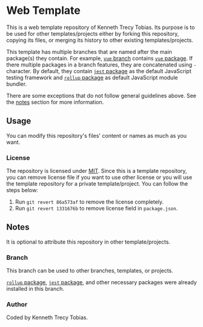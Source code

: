 # Web Template
This is a web template repository of Kenneth Trecy Tobias. Its purpose is to be used for other
templates/projects either by forking this repository, copying its files, or merging its history to
other existing templates/projects.

This template has multiple branches that are named after the main package(s) they contain. For
example, [`vue` branch] contains [`vue` package]. If there multiple packages in a branch features,
they are concatenated using `-` character. By default, they contain [`jest` package] as the default
JavaScript testing framework and [`rollup` package] as default JavaScript module bundler.

There are some exceptions that do not follow general guidelines above. See the [notes] section for
more information.

<!--
The `origin` section may be used to indicate where the project (that is using this template) came from.

## Origin
The repository was based from [`comroconbu-sass-vue`] branch of [Web Template].

The template is specialize for front-end development.

-->

## Usage
You can modify this repository's files' content or names as much as you want.

### License
The repository is licensed under [MIT]. Since this is a template repository, you can remove
license file if you want to use other license or you will use the template repository for a private
template/project. You can follow the steps below:
1. Run `git revert 86a573af` to remove the license completely.
2. Run `git revert 1331676b` to remove license field in `package.json`.

## Notes
It is optional to attribute this repository in other template/projects.

### Branch
This branch can be used to other branches, templates, or projects.

[`rollup` package], [`jest` package], and other necessary packages were already installed in this
branch.

### Author
Coded by Kenneth Trecy Tobias.

<!--

[`comroconbu-sass-vue`]: https://github.com/KennethTrecy/web_template/tree/comroconbu-sass-vue
[Web Template]: https://github.com/KennethTrecy/web_template/

-->

[notes]: #notes
[`vue` branch]: https://github.com/KennethTrecy/web_template/tree/vue
[`vue` package]: https://www.npmjs.com/package/vue
[`rollup` package]: https://www.npmjs.com/package/rollup
[`jest` package]: https://www.npmjs.com/package/jest
[MIT]: https://github.com/KennethTrecy/web_template/blob/master/LICENSE
